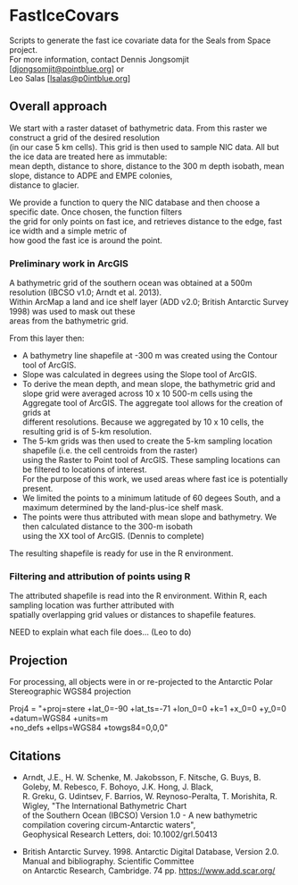 # FastIceCovars
Scripts to generate the fast ice covariate data for the Seals from Space project.  
For more information, contact Dennis Jongsomjit [djongsomjit@pointblue.org] or  
Leo Salas [lsalas@p0intblue.org]

## Overall approach  
We start with a raster dataset of bathymetric data. From this raster we construct a grid of the desired resolution  
(in our case 5 km cells). This grid is then used to sample NIC data. All but the ice data are treated here as immutable:  
mean depth, distance to shore, distance to the 300 m depth isobath, mean slope, distance to ADPE and EMPE colonies,  
distance to glacier.

We provide a function to query the NIC database and then choose a specific date. Once chosen, the function filters  
the grid for only points on fast ice, and retrieves distance to the edge, fast ice width and a simple metric of  
how good the fast ice is around the point.

### Preliminary work in ArcGIS
A bathymetric grid of the southern ocean was obtained at a 500m resolution (IBCSO v1.0; Arndt et al. 2013).  
Within ArcMap a land and ice shelf layer (ADD v2.0; British Antarctic Survey 1998) was used to mask out these  
areas from the bathymetric grid.

From this layer then:
* A bathymetry line shapefile at -300 m was created using the Contour tool of ArcGIS.  
* Slope was calculated in degrees using the Slope tool of ArcGIS. 
* To derive the mean depth, and mean slope, the bathymetric grid and slope grid were averaged across 
   10 x 10 500-m cells using the Aggregate tool of ArcGIS. The aggregate tool allows for the creation of grids at  
   different resolutions. Because we aggregated by 10 x 10 cells, the resulting grid is of 5-km resolution. 
* The 5-km grids was then used to create the 5-km sampling location shapefile (i.e. the cell centroids from the raster)  
   using the Raster to Point tool of ArcGIS.  These sampling locations can be filtered to locations of interest.  
   For the purpose of this work, we used areas where fast ice is potentially present. 
* We limited the points to a minimum latitude of 60 degees South, and a maximum determined by the land-plus-ice shelf mask.
* The points were thus attributed with mean slope and bathymetry. We then calculated distance to the 300-m isobath  
   using the XX tool of ArcGIS. (Dennis to complete)
     
The resulting shapefile is ready for use in the R environment.

### Filtering and attribution of points using R 
The attributed shapefile is read into the R environment. Within R, each sampling location was further attributed with  
spatially overlapping grid values or distances to shapefile features.

NEED to explain what each file does... (Leo to do)

## Projection
For processing, all objects were in or re-projected to the Antarctic Polar Stereographic WGS84 projection  
  
Proj4 = "+proj=stere +lat_0=-90 +lat_ts=-71 +lon_0=0 +k=1 +x_0=0 +y_0=0 +datum=WGS84 +units=m  
            +no_defs +ellps=WGS84 +towgs84=0,0,0"
 
## Citations
- Arndt, J.E., H. W. Schenke, M. Jakobsson, F. Nitsche, G. Buys, B. Goleby, M. Rebesco, F. Bohoyo, J.K. Hong, J. Black,  
   R. Greku, G. Udintsev, F. Barrios, W. Reynoso-Peralta, T. Morishita, R. Wigley, "The International Bathymetric Chart  
   of the Southern Ocean (IBCSO) Version 1.0 - A new bathymetric compilation covering circum-Antarctic waters",  
   Geophysical Research Letters, doi: 10.1002/grl.50413

- British Antarctic Survey. 1998. Antarctic Digital Database, Version 2.0. Manual and bibliography. Scientific Committee  
   on Antarctic Research, Cambridge. 74 pp. https://www.add.scar.org/
